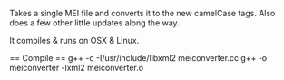 Takes a single MEI file and converts it to the new camelCase tags. Also does a few other little updates along the way.

It compiles & runs on OSX & Linux.

== Compile ==
g++ -c -I/usr/include/libxml2 meiconverter.cc
g++ -o meiconverter -lxml2 meiconverter.o

